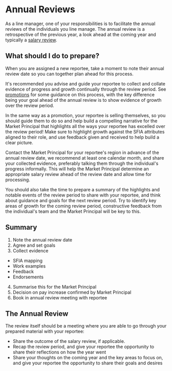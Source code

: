 # Annual Reviews

As a line manager, one of your responsibilities is to facilitate the annual reviews of the individuals you line manage. The annual review is a retrospective of the previous year, a look ahead at the coming year and typically a [salary review](../compensation/salary_reviews.md).

## What should I do to prepare?

When you are assigned a new reportee, take a moment to note their annual review date so you can together plan ahead for this process.

It's recommended you advise and guide your reportee to collect and collate evidence of progress and growth continually through the review period. See [promotions](./promotions.md) for some guidance on this process, with the key difference being your goal ahead of the annual review is to show evidence of growth over the review period.

In the same way as a promotion, your reportee is selling themselves, so you should guide them to do so and help build a compelling narrative for the Market Principal that highlights all the ways your reportee has excelled over the review period! Make sure to highlight growth against the SFIA attributes aligned to their role, and use feedback given and received to help build a clear picture.

Contact the Market Principal for your reportee's region in advance of the annual review date, we recommend at least one calendar month, and share your collected evidence, preferably talking them through the individual's progress informally. This will help the Market Principal determine an appropriate salary review ahead of the review date and allow time for processing.

You should also take the time to prepare a summary of the highlights and notable events of the review period to share with your reportee, and think about guidance and goals for the next review period. Try to identify key areas of growth for the coming review period, constructive feedback from the individual's team and the Market Principal will be key to this.

## Summary
1. Note the annual review date
2. Agree and set goals
3. Collect evidence 
- SFIA mapping 
- Work examples
- Feedback
- Endorsements
4. Summarise this for the Market Principal 
5. Decision on pay increase confirmed by Market Principal
6. Book in annual review meeting with reportee 

## The Annual Review

The review itself should be a meeting where you are able to go through your prepared material with your reportee:
 - Share the outcome of the salary review, if applicable.
 - Recap the review period, and give your reportee the opportunity to share their reflections on how the year went
 - Share your thoughts on the coming year and the key areas to focus on, and give your reportee the opportunity to share their goals and desires
